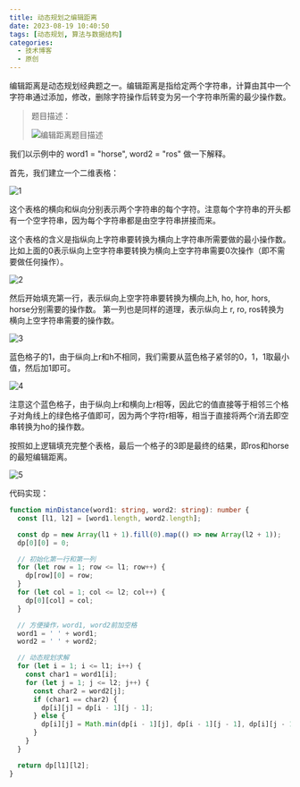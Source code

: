 ```yaml
---
title: 动态规划之编辑距离
date: 2023-08-19 10:40:50
tags: [动态规划, 算法与数据结构]
categories:
  - 技术博客
  - 原创
---
```


编辑距离是动态规划经典题之一。编辑距离是指给定两个字符串，计算由其中一个字符串通过添加，修改，删除字符操作后转变为另一个字符串所需的最少操作数。

<!-- more -->

> 题目描述：
>
> ![编辑距离题目描述](https://img.coolcao.site/file/355d86bea7d8a2b06b852.png)

我们以示例中的 word1 = "horse", word2 = "ros" 做一下解释。

首先，我们建立一个二维表格：

![1](https://img.coolcao.site/file/8c84f4a2b514c821a4d7e.png)

这个表格的横向和纵向分别表示两个字符串的每个字符。注意每个字符串的开头都有一个空字符串，因为每个字符串都是由空字符串拼接而来。

这个表格的含义是指纵向上字符串要转换为横向上字符串所需要做的最小操作数。比如上面的0表示纵向上空字符串要转换为横向上空字符串需要0次操作（即不需要做任何操作）。

![2](https://img.coolcao.site/file/8265532d79124c458fbb4.png)

然后开始填充第一行，表示纵向上空字符串要转换为横向上h, ho, hor, hors, horse分别需要的操作数。
第一列也是同样的道理，表示纵向上 r, ro, ros转换为横向上空字符串需要的操作数。

![3](https://img.coolcao.site/file/7a6b6e7d7a4e50ef17426.png)

蓝色格子的1，由于纵向上r和h不相同，我们需要从蓝色格子紧邻的0，1，1取最小值，然后加1即可。

![4](https://img.coolcao.site/file/5b05a7f4dc9ff50d9dfee.png)

注意这个蓝色格子，由于纵向上r和横向上r相等，因此它的值直接等于相邻三个格子对角线上的绿色格子值即可，因为两个字符r相等，相当于直接将两个r消去即空串转换为ho的操作数。

按照如上逻辑填充完整个表格，最后一个格子的3即是最终的结果，即ros和horse的最短编辑距离。

![5](https://img.coolcao.site/file/8dc836ed6bbbe50725c56.png)

代码实现：

```ts
function minDistance(word1: string, word2: string): number {
  const [l1, l2] = [word1.length, word2.length];

  const dp = new Array(l1 + 1).fill(0).map(() => new Array(l2 + 1));
  dp[0][0] = 0;

  // 初始化第一行和第一列
  for (let row = 1; row <= l1; row++) {
    dp[row][0] = row;
  }
  for (let col = 1; col <= l2; col++) {
    dp[0][col] = col;
  }

  // 方便操作，word1, word2前加空格
  word1 = ' ' + word1;
  word2 = ' ' + word2;

  // 动态规划求解
  for (let i = 1; i <= l1; i++) {
    const char1 = word1[i];
    for (let j = 1; j <= l2; j++) {
      const char2 = word2[j];
      if (char1 == char2) {
        dp[i][j] = dp[i - 1][j - 1];
      } else {
        dp[i][j] = Math.min(dp[i - 1][j], dp[i - 1][j - 1], dp[i][j - 1]) + 1;
      }
    }
  }

  return dp[l1][l2];
}
```

